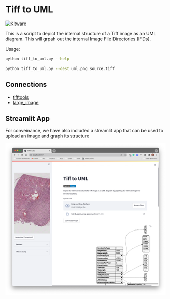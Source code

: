 # Tiff to UML

[![Kitware](https://img.shields.io/badge/Made%20by-Kitware-blue)](https://www.kitware.com/)

This is a script to depict the internal structure of a Tiff image as an UML
diagram. This will grpah out the internal Image File Directories (IFDs).

Usage:

```bash
python tiff_to_uml.py --help
```

```bash
python tiff_to_uml.py --dest uml.png source.tiff
```

## Connections

- [tifftools](https://github.com/DigitalSlideArchive/tifftools)
- [large_image](https://github.com/girder/large_image)

## Streamlit App

For conveinance, we have also included a streamlit app that can be used to
upload an image and graph its structure

![streamlit](./streamlit.png)
